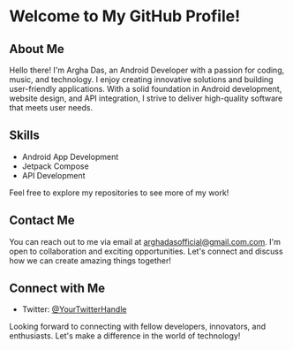 # Welcome to My GitHub Profile!

## About Me

Hello there! I'm Argha Das, an Android Developer with a passion for coding, music, and technology. I enjoy creating innovative solutions and building user-friendly applications. With a solid foundation in Android development, website design, and API integration, I strive to deliver high-quality software that meets user needs.

## Skills

- Android App Development
- Jetpack Compose
- API Development

Feel free to explore my repositories to see more of my work!

## Contact Me

You can reach out to me via email at [arghadasofficial@gmail.com.com](mailto:arghadasofficial@gmail.com). I'm open to collaboration and exciting opportunities. Let's connect and discuss how we can create amazing things together!

## Connect with Me

- Twitter: [@YourTwitterHandle](https://twitter.com/t_arghadas)

Looking forward to connecting with fellow developers, innovators, and enthusiasts. Let's make a difference in the world of technology!
